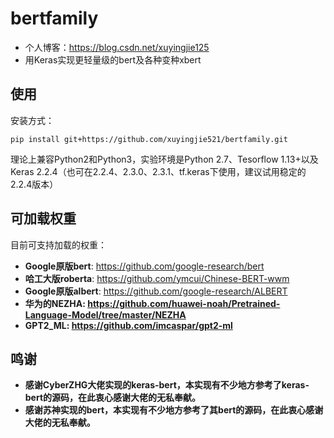 # bertfamily
- 个人博客：https://blog.csdn.net/xuyingjie125
- 用Keras实现更轻量级的bert及各种变种xbert



## 使用
安装方式：
```shell
pip install git+https://github.com/xuyingjie521/bertfamily.git
```
理论上兼容Python2和Python3，实验环境是Python 2.7、Tesorflow 1.13+以及Keras 2.2.4（也可在2.2.4、2.3.0、2.3.1、tf.keras下使用，建议试用稳定的2.2.4版本）

## 可加载权重
目前可支持加载的权重：
- <strong>Google原版bert</strong>: https://github.com/google-research/bert
- <strong>哈工大版roberta</strong>: https://github.com/ymcui/Chinese-BERT-wwm
- <strong>Google原版albert</strong>: https://github.com/google-research/ALBERT
- <strong>华为的NEZHA: https://github.com/huawei-noah/Pretrained-Language-Model/tree/master/NEZHA
- <strong>GPT2_ML: https://github.com/imcaspar/gpt2-ml

## 鸣谢
- 感谢CyberZHG大佬实现的keras-bert，本实现有不少地方参考了keras-bert的源码，在此衷心感谢大佬的无私奉献。
- 感谢苏神实现的bert，本实现有不少地方参考了其bert的源码，在此衷心感谢大佬的无私奉献。